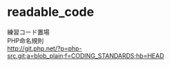 readable_code
=============

練習コード置場  
PHP命名規則  
http://git.php.net/?p=php-src.git;a=blob_plain;f=CODING_STANDARDS;hb=HEAD
